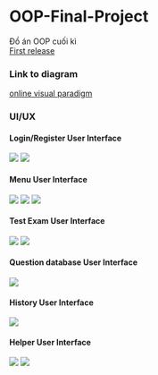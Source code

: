 # OOP-Final-Project
Đồ án OOP cuối kì  
[First release](https://drive.google.com/file/d/1vSUFRjx8QQSyhS0VbjodKgL3HUXx1xcV/view?usp=sharing)

### Link to diagram
[online visual paradigm](https://online.visual-paradigm.com/share.jsp?id=313732383838342d31)

### UI/UX
#### Login/Register User Interface
![](images/LoginUI.PNG)
![](images/RegisterUI.PNG)

#### Menu User Interface
![](images/MenuUI.png)
![](images/MenuUI_Exam.png)
![](images/MenuUI_2.png)

#### Test Exam User Interface
![](images/ExamUI.png)
![](images/ExamUI_result.png)

#### Question database User Interface
![](images/DataUI.png)

#### History User Interface
![](images/historyUI.png)

#### Helper User Interface
![](images/HelperUI.png)
![](images/HelperUI_Click.png)
